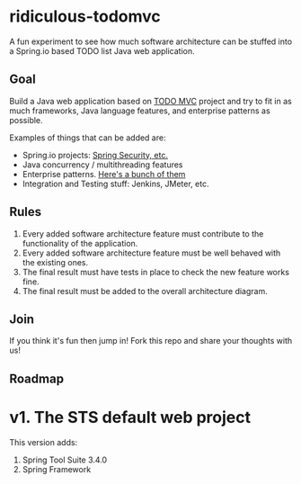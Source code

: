 ridiculous-todomvc
==================

A fun experiment to see how much software architecture can be stuffed into a Spring.io based TODO list Java web application.

Goal
----

Build a Java web application based on [TODO MVC](http://todomvc.com/) project and try to fit in as much frameworks, Java language features, and enterprise patterns as possible.

Examples of things that can be added are: 
- Spring.io projects: [Spring Security, etc.](http://spring.io/docs)
- Java concurrency / multithreading features
- Enterprise patterns. [Here's a bunch of them](http://martinfowler.com/articles/enterprisePatterns.html)
- Integration and Testing stuff: Jenkins, JMeter, etc.

Rules
-----

1. Every added software architecture feature must contribute to the functionality of the application.
2. Every added software architecture feature must be well behaved with the existing ones.
3. The final result must have tests in place to check the new feature works fine.
4. The final result must be added to the overall architecture diagram.

Join
----

If you think it's fun then jump in! Fork this repo and share your thoughts with us!

Roadmap
-------

# v1. The STS default web project

This version adds:
1. Spring Tool Suite 3.4.0
2. Spring Framework
